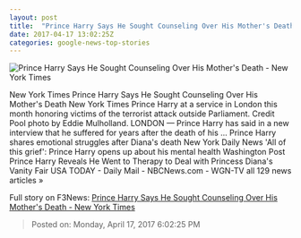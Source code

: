 ```yaml
---
layout: post
title:  "Prince Harry Says He Sought Counseling Over His Mother's Death - New York Times"
date: 2017-04-17 13:02:25Z
categories: google-news-top-stories
---
```


![Prince Harry Says He Sought Counseling Over His Mother's Death - New York Times](https://static01.nyt.com/images/2017/04/18/world/18harry/18harry-facebookJumbo.jpg)

New York Times Prince Harry Says He Sought Counseling Over His Mother's Death New York Times Prince Harry at a service in London this month honoring victims of the terrorist attack outside Parliament. Credit Pool photo by Eddie Mulholland. LONDON — Prince Harry has said in a new interview that he suffered for years after the death of his ... Prince Harry shares emotional struggles after Diana's death New York Daily News 'All of this grief': Prince Harry opens up about his mental health Washington Post Prince Harry Reveals He Went to Therapy to Deal with Princess Diana's Vanity Fair USA TODAY - Daily Mail - NBCNews.com - WGN-TV all 129 news articles »


Full story on F3News: [Prince Harry Says He Sought Counseling Over His Mother's Death - New York Times](http://www.f3nws.com/n/NZmkZE)

> Posted on: Monday, April 17, 2017 6:02:25 PM
